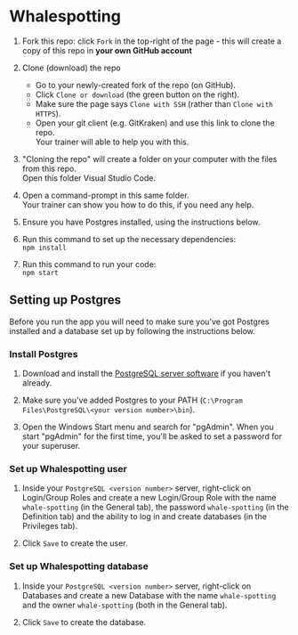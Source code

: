 # Whalespotting

1. Fork this repo: click `Fork` in the top-right of the page - this will create a copy of this repo in **your own GitHub account**

2. Clone (download) the repo
    * Go to your newly-created fork of the repo (on GitHub).
    * Click `Clone or download` (the green button on the right).
    * Make sure the page says `Clone with SSH` (rather than `Clone with HTTPS`).
    * Open your git client (e.g. GitKraken) and use this link to clone the repo.  
    Your trainer will able to help you with this.

3. "Cloning the repo" will create a folder on your computer with the files from this repo.  
Open this folder Visual Studio Code.

4. Open a command-prompt in this same folder.  
Your trainer can show you how to do this, if you need any help.

5. Ensure you have Postgres installed, using the instructions below.

5. Run this command to set up the necessary dependencies:  
`npm install`

6. Run this command to run your code:  
`npm start`

## Setting up Postgres

Before you run the app you will need to make sure you've got Postgres installed and a database set up by following the instructions below.

### Install Postgres

1. Download and install the [PostgreSQL server software](https://www.enterprisedb.com/downloads/postgres-postgresql-downloads) if you haven't already.

2. Make sure you've added Postgres to your PATH (`C:\Program Files\PostgreSQL\<your version number>\bin`).

3. Open the Windows Start menu and search for "pgAdmin". When you start "pgAdmin" for the first time, you'll be asked to set a password for your superuser.

### Set up Whalespotting user

1. Inside your `PostgreSQL <version number>` server, right-click on Login/Group Roles and create a new Login/Group Role with the name `whale-spotting` (in the General tab), the password `whale-spotting` (in the Definition tab) and the ability to log in and create databases (in the Privileges tab).

2. Click `Save` to create the user.

### Set up Whalespotting database

1. Inside your `PostgreSQL <version number>` server, right-click on Databases and create a new Database with the name `whale-spotting` and the owner `whale-spotting` (both in the General tab).

2. Click `Save` to create the database.
